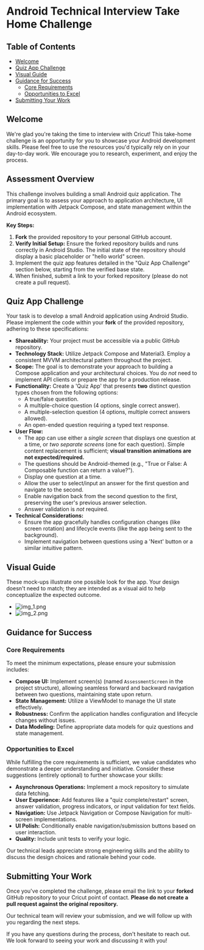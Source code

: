 # Android Technical Interview Take Home Challenge

## Table of Contents
- [Welcome](#welcome)
- [Quiz App Challenge](#quiz-app-challenge)
- [Visual Guide](#visual-guide)
- [Guidance for Success](#guidance-for-success)
  - [Core Requirements](#core-requirements)
  - [Opportunities to Excel](#opportunities-to-excel)
- [Submitting Your Work](#submitting-your-work)

## Welcome
We're glad you're taking the time to interview with Cricut! This take-home challenge is an opportunity for you to showcase your Android development skills. Please feel free to use the resources you'd typically rely on in your day-to-day work. We encourage you to research, experiment, and enjoy the process.

## Assessment Overview
This challenge involves building a small Android quiz application. The primary goal is to assess your approach to application architecture, UI implementation with Jetpack Compose, and state management within the Android ecosystem.

**Key Steps:**
1.  **Fork** the provided repository to your personal GitHub account.
2.  **Verify Initial Setup:** Ensure the forked repository builds and runs correctly in Android Studio. The initial state of the repository should display a basic placeholder or "hello world" screen.
3.  Implement the quiz app features detailed in the "Quiz App Challenge" section below, starting from the verified base state.
4.  When finished, submit a link to your forked repository (please do not create a pull request).

## Quiz App Challenge

Your task is to develop a small Android application using Android Studio. Please implement the code within your **fork** of the provided repository, adhering to these specifications:

- **Shareability:** Your project must be accessible via a public GitHub repository.
- **Technology Stack:** Utilize Jetpack Compose and Material3. Employ a consistent MVVM architectural pattern throughout the project.
- **Scope:** The goal is to demonstrate your approach to building a Compose application and your architectural choices. You do *not* need to implement API clients or prepare the app for a production release.
- **Functionality:** Create a 'Quiz App' that presents **two** distinct question types chosen from the following options:
    - A true/false question.
    - A multiple-choice question (4 options, single correct answer).
    - A multiple-selection question (4 options, multiple correct answers allowed).
    - An open-ended question requiring a typed text response.
- **User Flow:**
    - The app can use either a *single screen* that displays one question at a time, or *two separate screens* (one for each question). Simple content replacement is sufficient; **visual transition animations are not expected/required.**
    - The questions should be Android-themed (e.g., "True or False: A Composable function can return a value?").
    - Display one question at a time.
    - Allow the user to select/input an answer for the first question and navigate to the second.
    - Enable navigation back from the second question to the first, preserving the user's previous answer selection.
    - Answer validation is *not* required.
- **Technical Considerations:**
    - Ensure the app gracefully handles configuration changes (like screen rotation) and lifecycle events (like the app being sent to the background).
    - Implement navigation between questions using a 'Next' button or a similar intuitive pattern.

## Visual Guide
These mock-ups illustrate one possible look for the app. Your design doesn't need to match; they are intended as a visual aid to help conceptualize the expected outcome.

- ![img_1.png](img_1.png)
- ![img_2.png](img_2.png)

## Guidance for Success

### Core Requirements
To meet the minimum expectations, please ensure your submission includes:

- **Compose UI:** Implement screen(s) (named `AssessmentScreen` in the project structure), allowing seamless forward and backward navigation between two questions, maintaining state upon return.
- **State Management:** Utilize a ViewModel to manage the UI state effectively.
- **Robustness:** Confirm the application handles configuration and lifecycle changes without issues.
- **Data Modeling:** Define appropriate data models for quiz questions and state management.

### Opportunities to Excel
While fulfilling the core requirements is sufficient, we value candidates who demonstrate a deeper understanding and initiative. Consider these suggestions (entirely optional) to further showcase your skills:

- **Asynchronous Operations:** Implement a mock repository to simulate data fetching.
- **User Experience:** Add features like a "quiz complete/restart" screen, answer validation, progress indicators, or input validation for text fields.
- **Navigation:** Use Jetpack Navigation or Compose Navigation for multi-screen implementations.
- **UI Polish:** Conditionally enable navigation/submission buttons based on user interaction.
- **Quality:** Include unit tests to verify your logic.

Our technical leads appreciate strong engineering skills and the ability to discuss the design choices and rationale behind your code.

## Submitting Your Work
Once you've completed the challenge, please email the link to your **forked** GitHub repository to your Cricut point of contact. **Please do not create a pull request against the original repository.**

Our technical team will review your submission, and we will follow up with you regarding the next steps.

If you have any questions during the process, don't hesitate to reach out. We look forward to seeing your work and discussing it with you!
